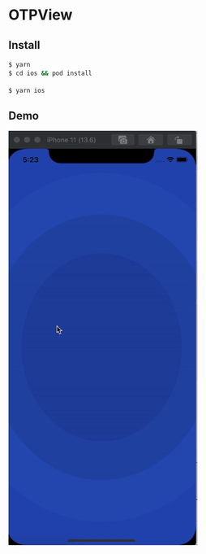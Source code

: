 # OTPView

## Install

```bash
$ yarn
$ cd ios && pod install

$ yarn ios
```
## Demo

<img src="./demo.gif" height="815" width="373" />
